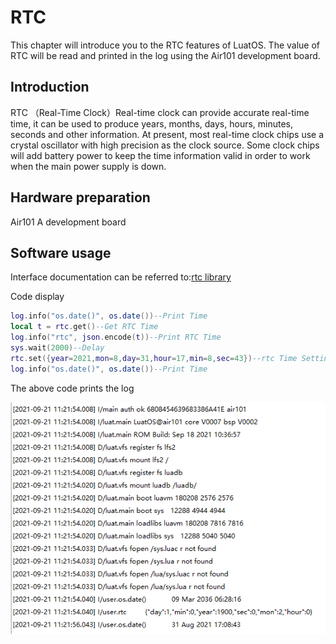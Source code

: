 # RTC

This chapter will introduce you to the RTC features of LuatOS. The value of RTC will be read and printed in the log using the Air101 development board.

## Introduction

RTC （Real-Time Clock）Real-time clock can provide accurate real-time time, it can be used to produce years, months, days, hours, minutes, seconds and other information. At present, most real-time clock chips use a crystal oscillator with high precision as the clock source. Some clock chips will add battery power to keep the time information valid in order to work when the main power supply is down.

## Hardware preparation

Air101 A development board

## Software usage

Interface documentation can be referred to:[rtc library](https://openluat.github.io/luatos-wiki-en/api/rtc.html)

Code display

```lua
log.info("os.date()", os.date())--Print Time
local t = rtc.get()--Get RTC Time
log.info("rtc", json.encode(t))--Print RTC Time
sys.wait(2000)--Delay
rtc.set({year=2021,mon=8,day=31,hour=17,min=8,sec=43})--rtc Time Settings
log.info("os.date()", os.date())--Print Time
```

The above code prints the log

![RTC](img/RTC.png)
